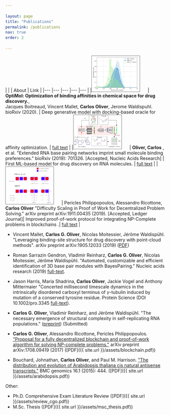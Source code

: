 ```yaml
---

layout: page
title: "Publications"
permalink: /publications
nav: true
order: 2

---
```


<head>
<script src="https://ajax.googleapis.com/ajax/libs/jquery/3.2.1/jquery.min.js"></script>
<link rel = "stylesheet"
   type = "text/css"
   href = "style.css" />
<link rel="stylesheet" href="https://cdnjs.cloudflare.com/ajax/libs/font-awesome/4.7.0/css/font-awesome.min.css">
</head>

<style>
img {
border: 1px solid #787878;
    min-width: 150px;
    max-width: 150px;
    min-height: 100px;
    max-height: 130px;
    margin-right: 20px;
}
#txt {
    font-size:11pt;
}
</style>

| | |  About | Link |
|--- |--- |--- |--- |--- |
|<img src="/assets/jacques.png" id="fig"> |  **OptiMol: Optimization of binding affinities in chemical space for drug discovery.**, <br> Jacques Boitreaud, Vincent Mallet, **Carlos Oliver**, Jerome Waldispuhl.  <br> bioRxiv (2020). | Deep generative model with docking-based oracle for affinity optimization.  | [full text](https://www.biorxiv.org/content/10.1101/2020.05.23.112201v1.abstract) | 
|<img src="/assets/rnamigos.png" id="fig"> | **Oliver, Carlos** , et al. "Extended RNA base pairing networks imprint small molecule binding preferences." bioRxiv (2019): 701326.  [Accepted, Nucleic Acids Research] | First ML-based model for drug discovery on RNA molecules. | [full text](https://www.biorxiv.org/content/10.1101/701326v3) | 
|<img src="/assets/dips.png" id="fig"> | Pericles Philippopoulos, Alessandro Ricottone, **Carlos Oliver**  "Difficulty Scaling in Proof of Work for Decentralized Problem Solving." arXiv preprint arXiv:1911.00435 (2019). [Accepted, Ledger Journal]| Improved proof-of-work protocol for integrating NP-Complete problems in blockchains .| [full text](https://arxiv.org/abs/1911.00435) | 

* Vincent Mallet, **Carlos G. Oliver**, Nicolas Moitessier, Jérôme Waldispühl. "Leveraging binding-site structure for drug discovery with point-cloud methods". arXiv preprint arXiv:1905.12033 (2019) ([PDF](https://arxiv.org/pdf/1905.12033.pdf))
* Roman Sarrazin Gendron, Vladimir Reinharz, **Carlos G. Oliver**, Nicolas Moitessier, Jérôme Waldispühl. "Automated, customizable and efficient identification of 3D base pair modules with BayesPairing." Nucleic acids research (2019) [full-text](https://academic.oup.com/nar/article/47/7/3321/5369007).
* Jason Harris, Maria Shadrina, **Carlos Oliver**, Jackie Vogel and Anthony Mittermaier "Concerted millisecond timescale dynamics in the intrinsically disordered carboxyl terminus of $\gamma$-tubulin induced by mutation of a conserved tyrosine residue. Protein Science (DOI 10.1002/pro.3345 [full-text](http://onlinelibrary.wiley.com/doi/10.1002/pro.3345/abstract)). 
* **Carlos G. Oliver**, Vladimir Reinharz, and Jérôme Waldispühl. "The necessary emergence of structural complexity in self-replicating RNA populations." ([preprint](https://www.biorxiv.org/content/early/2017/11/15/218990)) (Submitted)
* **Carlos G. Oliver**, Alessandro Ricottone, Pericles Philippopoulos. ["Proposal for a fully decentralized blockchain and proof-of-work algorithm for solving NP-complete problems."](https://arxiv.org/abs/1708.09419) arXiv preprint	arXiv:1708.09419 (2017) ([PDF]({{ site.url    }}/assets/blockchain.pdf))

* Bouchard, Johnathan, **Carlos Oliver**, and Paul M. Harrison. ["The distribution and evolution of Arabidopsis thaliana cis natural antisense transcripts."](https://bmcgenomics.biomedcentral.com/articles/10.1186/s12864-015-1587-0) BMC genomics 16.1 (2015): 444. ([PDF]({{ site.url    }}/assets/arabidopsis.pdf))

Other:

* Ph.D. Comprehensive Exam Literature Review ([PDF]({{ site.url  }}/assets/review_cgo.pdf))
* M.Sc. Thesis ([PDF]({{ site.url   }}/assets/msc_thesis.pdf))
